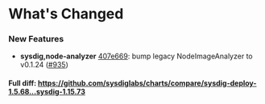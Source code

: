 # What's Changed

### New Features
- **sysdig,node-analyzer** [407e669](https://github.com/sysdiglabs/charts/commit/407e6693e451059956838118d65a8e0cc68547c4): bump legacy NodeImageAnalyzer to v0.1.24 ([#935](https://github.com/sysdiglabs/charts/issues/935))

#### Full diff: https://github.com/sysdiglabs/charts/compare/sysdig-deploy-1.5.68...sysdig-1.15.73
